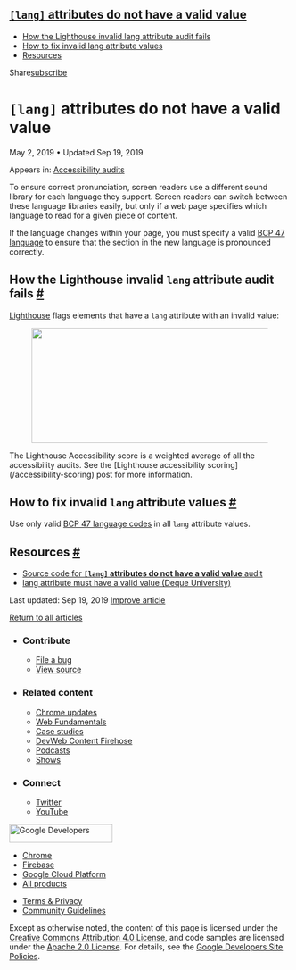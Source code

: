 





<a href="#lesscodegreaterlanglesscodegreater-attributes-do-not-have-a-valid-value" class="w-toc__header--link"><code>[lang]</code> attributes do not have a valid value</a>
---------------------------------------------------------------------------------------------------------------------------------------------------------------------------

-   [How the Lighthouse invalid lang attribute audit fails](#how-the-lighthouse-invalid-lang-attribute-audit-fails)
-   [How to fix invalid lang attribute values](#how-to-fix-invalid-lang-attribute-values)
-   [Resources](#resources)

Share<a href="/newsletter/" class="gc-analytics-event w-actions__fab w-actions__fab--subscribe"><span>subscribe</span></a>

`[lang]` attributes do not have a valid value
=============================================

May 2, 2019 <span class="w-author__separator">•</span> Updated Sep 19, 2019

<span class="w-post-signpost__title">Appears in:</span> <a href="/lighthouse-accessibility" class="w-post-signpost__link">Accessibility audits</a>

To ensure correct pronunciation, screen readers use a different sound library for each language they support. Screen readers can switch between these language libraries easily, but only if a web page specifies which language to read for a given piece of content.

If the language changes within your page, you must specify a valid [BCP 47 language](https://www.w3.org/International/questions/qa-choosing-language-tags#question) to ensure that the section in the new language is pronounced correctly.

How the Lighthouse invalid `lang` attribute audit fails <a href="#how-the-lighthouse-invalid-lang-attribute-audit-fails" class="w-headline-link">#</a>
------------------------------------------------------------------------------------------------------------------------------------------------------

[Lighthouse](https://developers.google.com/web/tools/lighthouse/) flags elements that have a `lang` attribute with an invalid value:

<figure><img src="https://web-dev.imgix.net/image/tcFciHGuF3MxnTr1y5ue01OGLBn2/0nINILzsfWRPuAtqiExn.png?auto=format" class="w-screenshot" sizes="(min-width: 800px) 800px, calc(100vw - 48px)" srcset="https://web-dev.imgix.net/image/tcFciHGuF3MxnTr1y5ue01OGLBn2/0nINILzsfWRPuAtqiExn.png?auto=format&amp;w=200 200w, https://web-dev.imgix.net/image/tcFciHGuF3MxnTr1y5ue01OGLBn2/0nINILzsfWRPuAtqiExn.png?auto=format&amp;w=228 228w, https://web-dev.imgix.net/image/tcFciHGuF3MxnTr1y5ue01OGLBn2/0nINILzsfWRPuAtqiExn.png?auto=format&amp;w=260 260w, https://web-dev.imgix.net/image/tcFciHGuF3MxnTr1y5ue01OGLBn2/0nINILzsfWRPuAtqiExn.png?auto=format&amp;w=296 296w, https://web-dev.imgix.net/image/tcFciHGuF3MxnTr1y5ue01OGLBn2/0nINILzsfWRPuAtqiExn.png?auto=format&amp;w=338 338w, https://web-dev.imgix.net/image/tcFciHGuF3MxnTr1y5ue01OGLBn2/0nINILzsfWRPuAtqiExn.png?auto=format&amp;w=385 385w, https://web-dev.imgix.net/image/tcFciHGuF3MxnTr1y5ue01OGLBn2/0nINILzsfWRPuAtqiExn.png?auto=format&amp;w=439 439w, https://web-dev.imgix.net/image/tcFciHGuF3MxnTr1y5ue01OGLBn2/0nINILzsfWRPuAtqiExn.png?auto=format&amp;w=500 500w, https://web-dev.imgix.net/image/tcFciHGuF3MxnTr1y5ue01OGLBn2/0nINILzsfWRPuAtqiExn.png?auto=format&amp;w=571 571w, https://web-dev.imgix.net/image/tcFciHGuF3MxnTr1y5ue01OGLBn2/0nINILzsfWRPuAtqiExn.png?auto=format&amp;w=650 650w, https://web-dev.imgix.net/image/tcFciHGuF3MxnTr1y5ue01OGLBn2/0nINILzsfWRPuAtqiExn.png?auto=format&amp;w=741 741w, https://web-dev.imgix.net/image/tcFciHGuF3MxnTr1y5ue01OGLBn2/0nINILzsfWRPuAtqiExn.png?auto=format&amp;w=845 845w, https://web-dev.imgix.net/image/tcFciHGuF3MxnTr1y5ue01OGLBn2/0nINILzsfWRPuAtqiExn.png?auto=format&amp;w=964 964w, https://web-dev.imgix.net/image/tcFciHGuF3MxnTr1y5ue01OGLBn2/0nINILzsfWRPuAtqiExn.png?auto=format&amp;w=1098 1098w, https://web-dev.imgix.net/image/tcFciHGuF3MxnTr1y5ue01OGLBn2/0nINILzsfWRPuAtqiExn.png?auto=format&amp;w=1252 1252w, https://web-dev.imgix.net/image/tcFciHGuF3MxnTr1y5ue01OGLBn2/0nINILzsfWRPuAtqiExn.png?auto=format&amp;w=1428 1428w, https://web-dev.imgix.net/image/tcFciHGuF3MxnTr1y5ue01OGLBn2/0nINILzsfWRPuAtqiExn.png?auto=format&amp;w=1600 1600w" width="800" height="206" /></figure>The Lighthouse Accessibility score is a weighted average of all the accessibility audits. See the [Lighthouse accessibility scoring](/accessibility-scoring) post for more information.

How to fix invalid `lang` attribute values <a href="#how-to-fix-invalid-lang-attribute-values" class="w-headline-link">#</a>
----------------------------------------------------------------------------------------------------------------------------

Use only valid [BCP 47 language codes](https://www.w3.org/International/questions/qa-choosing-language-tags#question) in all `lang` attribute values.

Resources <a href="#resources" class="w-headline-link">#</a>
------------------------------------------------------------

-   [Source code for **`[lang]` attributes do not have a valid value** audit](https://github.com/GoogleChrome/lighthouse/blob/master/lighthouse-core/audits/accessibility/valid-lang.js)
-   [lang attribute must have a valid value (Deque University)](https://dequeuniversity.com/rules/axe/3.3/valid-lang)

<span class="w-mr--sm">Last updated: Sep 19, 2019 </span>[Improve article](https://github.com/GoogleChrome/web.dev/blob/master/src/site/content/en/lighthouse-accessibility/valid-lang/index.md)

<a href="/lighthouse-accessibility" class="gc-analytics-event w-article-navigation__link w-article-navigation__link--back w-article-navigation__link--single">Return to all articles</a>

-   ### Contribute

    -   <a href="https://github.com/GoogleChrome/web.dev/issues/new?assignees=&amp;labels=bug&amp;template=bug_report.md&amp;title=" class="w-footer__linkbox-link">File a bug</a>
    -   <a href="https://github.com/googlechrome/web.dev" class="w-footer__linkbox-link">View source</a>

-   ### Related content

    -   <a href="https://blog.chromium.org/" class="w-footer__linkbox-link">Chrome updates</a>
    -   <a href="https://developers.google.com/web/" class="w-footer__linkbox-link">Web Fundamentals</a>
    -   <a href="https://developers.google.com/web/showcase/" class="w-footer__linkbox-link">Case studies</a>
    -   <a href="https://devwebfeed.appspot.com/" class="w-footer__linkbox-link">DevWeb Content Firehose</a>
    -   <a href="/podcasts/" class="w-footer__linkbox-link">Podcasts</a>
    -   <a href="/shows/" class="w-footer__linkbox-link">Shows</a>

-   ### Connect

    -   <a href="https://www.twitter.com/ChromiumDev" class="w-footer__linkbox-link">Twitter</a>
    -   <a href="https://www.youtube.com/user/ChromeDevelopers" class="w-footer__linkbox-link">YouTube</a>

<a href="https://developers.google.com/" class="w-footer__utility-logo-link"><img src="/images/lockup-color.png" alt="Google Developers" class="w-footer__utility-logo" width="185" height="33" /></a>

-   <a href="https://developer.chrome.com/" class="w-footer__utility-link">Chrome</a>
-   <a href="https://firebase.google.com/" class="w-footer__utility-link">Firebase</a>
-   <a href="https://cloud.google.com/" class="w-footer__utility-link">Google Cloud Platform</a>
-   <a href="https://developers.google.com/products" class="w-footer__utility-link">All products</a>

<!-- -->

-   <a href="https://policies.google.com/" class="w-footer__utility-link">Terms &amp; Privacy</a>
-   <a href="/community-guidelines/" class="w-footer__utility-link">Community Guidelines</a>

Except as otherwise noted, the content of this page is licensed under the [Creative Commons Attribution 4.0 License](https://creativecommons.org/licenses/by/4.0/), and code samples are licensed under the [Apache 2.0 License](https://www.apache.org/licenses/LICENSE-2.0). For details, see the [Google Developers Site Policies](https://developers.google.com/terms/site-policies).
